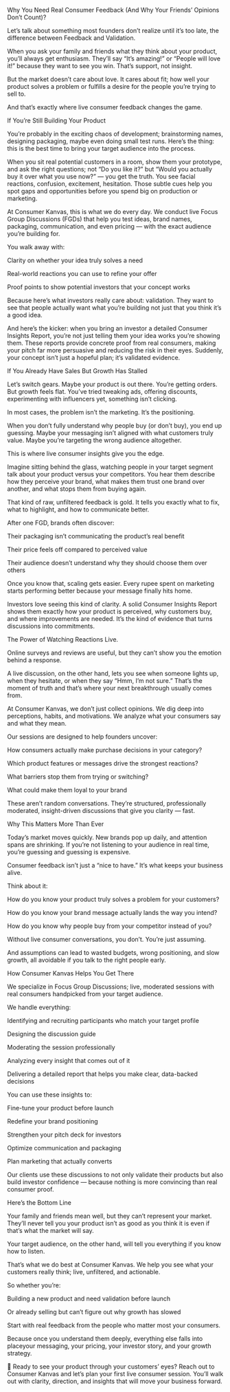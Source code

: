 Why You Need Real Consumer Feedback (And Why Your Friends’ Opinions Don’t Count)?

Let’s talk about something most founders don’t realize until it’s too late, the difference between Feedback and Validation.

When you ask your family and friends what they think about your product, you’ll always get enthusiasm. They’ll say “It’s amazing!” or “People will love it!” because they want to see you win.
That’s support, not insight.

But the market doesn’t care about love. It cares about fit; how well your product solves a problem or fulfills a desire for the people you’re trying to sell to.

And that’s exactly where live consumer feedback changes the game.

If You’re Still Building Your Product

You’re probably in the exciting chaos of development; brainstorming names, designing packaging, maybe even doing small test runs.
Here’s the thing: this is the best time to bring your target audience into the process.

When you sit real potential customers in a room, show them your prototype, and ask the right questions; not “Do you like it?” but “Would you actually buy it over what you use now?” — you get the truth.
You see facial reactions, confusion, excitement, hesitation. Those subtle cues help you spot gaps and opportunities before you spend big on production or marketing.

At Consumer Kanvas, this is what we do every day.
We conduct live Focus Group Discussions (FGDs) that help you test ideas, brand names, packaging, communication, and even pricing — with the exact audience you’re building for.

You walk away with:

Clarity on whether your idea truly solves a need

Real-world reactions you can use to refine your offer

Proof points to show potential investors that your concept works

Because here’s what investors really care about: validation.
They want to see that people actually want what you’re building not just that you think it’s a good idea.

And here’s the kicker: when you bring an investor a detailed Consumer Insights Report, you’re not just telling them your idea works you’re showing them. These reports provide concrete proof from real consumers, making your pitch far more persuasive and reducing the risk in their eyes. Suddenly, your concept isn’t just a hopeful plan; it’s validated evidence.

If You Already Have Sales But Growth Has Stalled

Let’s switch gears. Maybe your product is out there. You’re getting orders. But growth feels flat.
You’ve tried tweaking ads, offering discounts, experimenting with influencers yet, something isn’t clicking.

In most cases, the problem isn’t the marketing. It’s the positioning.

When you don’t fully understand why people buy (or don’t buy), you end up guessing. Maybe your messaging isn’t aligned with what customers truly value. Maybe you’re targeting the wrong audience altogether.

This is where live consumer insights give you the edge.

Imagine sitting behind the glass, watching people in your target segment talk about your product versus your competitors. You hear them describe how they perceive your brand, what makes them trust one brand over another, and what stops them from buying again.

That kind of raw, unfiltered feedback is gold.
It tells you exactly what to fix, what to highlight, and how to communicate better.

After one FGD, brands often discover:

Their packaging isn’t communicating the product’s real benefit

Their price feels off compared to perceived value

Their audience doesn’t understand why they should choose them over others

Once you know that, scaling gets easier. Every rupee spent on marketing starts performing better because your message finally hits home.

Investors love seeing this kind of clarity. A solid Consumer Insights Report shows them exactly how your product is perceived, why customers buy, and where improvements are needed. It’s the kind of evidence that turns discussions into commitments.

The Power of Watching Reactions Live.

Online surveys and reviews are useful, but they can’t show you the emotion behind a response.

A live discussion, on the other hand, lets you see when someone lights up, when they hesitate, or when they say “Hmm, I’m not sure.”
That’s the moment of truth and that’s where your next breakthrough usually comes from.

At Consumer Kanvas, we don’t just collect opinions. We dig deep into perceptions, habits, and motivations. We analyze what your consumers say and what they mean.

Our sessions are designed to help founders uncover:

How consumers actually make purchase decisions in your category?

Which product features or messages drive the strongest reactions?

What barriers stop them from trying or switching?

What could make them loyal to your brand

These aren’t random conversations. They’re structured, professionally moderated, insight-driven discussions that give you clarity — fast.

Why This Matters More Than Ever

Today’s market moves quickly. New brands pop up daily, and attention spans are shrinking.
If you’re not listening to your audience in real time, you’re guessing and guessing is expensive.

Consumer feedback isn’t just a “nice to have.”
It’s what keeps your business alive.

Think about it:

How do you know your product truly solves a problem for your customers?

How do you know your brand message actually lands the way you intend?

How do you know why people buy from your competitor instead of you?

Without live consumer conversations, you don’t. You’re just assuming.

And assumptions can lead to wasted budgets, wrong positioning, and slow growth, all avoidable if you talk to the right people early.

How Consumer Kanvas Helps You Get There

We specialize in Focus Group Discussions; live, moderated sessions with real consumers handpicked from your target audience.

We handle everything:

Identifying and recruiting participants who match your target profile

Designing the discussion guide

Moderating the session professionally

Analyzing every insight that comes out of it

Delivering a detailed report that helps you make clear, data-backed decisions

You can use these insights to:

Fine-tune your product before launch

Redefine your brand positioning

Strengthen your pitch deck for investors

Optimize communication and packaging

Plan marketing that actually converts

Our clients use these discussions to not only validate their products but also build investor confidence — because nothing is more convincing than real consumer proof.

Here’s the Bottom Line

Your family and friends mean well, but they can’t represent your market.
They’ll never tell you your product isn’t as good as you think it is even if that’s what the market will say.

Your target audience, on the other hand, will tell you everything if you know how to listen.

That’s what we do best at Consumer Kanvas.
We help you see what your customers really think; live, unfiltered, and actionable.

So whether you’re:

Building a new product and need validation before launch

Or already selling but can’t figure out why growth has slowed

Start with real feedback from the people who matter most your consumers.

Because once you understand them deeply, everything else falls into placeyour messaging, your pricing, your investor story, and your growth strategy.

📩 Ready to see your product through your customers’ eyes?
Reach out to Consumer Kanvas and let’s plan your first live consumer session.
You’ll walk out with clarity, direction, and insights that will move your business forward.
